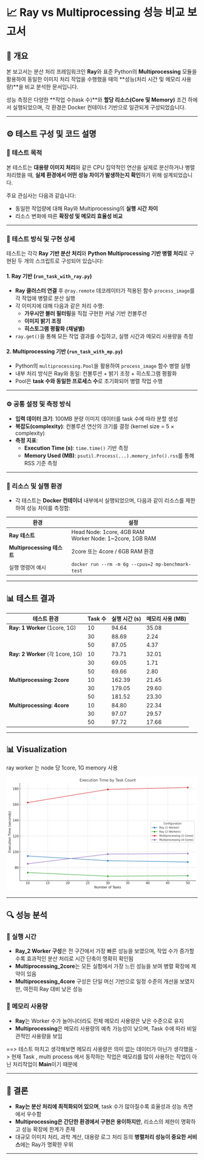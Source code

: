 # 📈 Ray vs Multiprocessing 성능 비교 보고서

## 📝 개요

본 보고서는 분산 처리 프레임워크인 **Ray**와 표준 Python의 **Multiprocessing** 모듈을 활용하여 동일한 이미지 처리 작업을 수행했을 때의 **성능(처리 시간 및 메모리 사용량)**을 비교 분석한 문서입니다. 

성능 측정은 다양한 **작업 수(task 수)**와 **할당 리소스(Core 및 Memory)** 조건 하에서 실행되었으며, 각 환경은 Docker 컨테이너 기반으로 일관되게 구성되었습니다.

---

## ⚙️ 테스트 구성 및 코드 설명

### 📌 테스트 목적

본 테스트는 **대용량 이미지 처리**와 같은 CPU 집약적인 연산을 실제로 분산하거나 병렬 처리했을 때, **실제 환경에서 어떤 성능 차이가 발생하는지 확인**하기 위해 설계되었습니다.

주요 관심사는 다음과 같습니다:

- 동일한 작업량에 대해 Ray와 Multiprocessing의 **실행 시간 차이**
- 리소스 변화에 따른 **확장성 및 메모리 효율성 비교**

---

### 🧪 테스트 방식 및 구현 상세

테스트는 각각 **Ray 기반 분산 처리**와 **Python Multiprocessing 기반 병렬 처리**로 구현된 두 개의 스크립트로 구성되어 있습니다:

#### 1. Ray 기반 (`run_task_with_ray.py`)

- **Ray 클러스터 연결** 후 `@ray.remote` 데코레이터가 적용된 함수 `process_image`를 각 작업에 병렬로 분산 실행
- 각 이미지에 대해 다음과 같은 처리 수행:
  - **가우시안 블러 필터링**을 직접 구현한 커널 기반 컨볼루션
  - **이미지 밝기 조정**
  - **히스토그램 평활화 (채널별)**
- `ray.get()`을 통해 모든 작업 결과를 수집하고, 실행 시간과 메모리 사용량을 측정

#### 2. Multiprocessing 기반 (`run_task_with_mp.py`)

- Python의 `multiprocessing.Pool`을 활용하여 `process_image` 함수 병렬 실행
- 내부 처리 방식은 Ray와 동일: 컨볼루션 + 밝기 조정 + 히스토그램 평활화
- Pool은 **task 수와 동일한 프로세스 수**로 초기화되어 병렬 작업 수행

---

### ⚙️ 공통 설정 및 측정 방식

- **입력 데이터 크기**: 100MB 분량 이미지 데이터를 task 수에 따라 분할 생성
- **복잡도(complexity)**: 컨볼루션 연산의 크기를 결정 (kernel size = 5 × complexity)
- **측정 지표**:
  - **Execution Time (s)**: `time.time()` 기반 측정
  - **Memory Used (MB)**: `psutil.Process(...).memory_info().rss`를 통해 RSS 기준 측정

---

### 🧪 리소스 및 실행 환경

- 각 테스트는 **Docker 컨테이너** 내부에서 실행되었으며, 다음과 같이 리소스를 제한하여 성능 차이를 측정함:

| 환경 | 설정 |
|------|------|
| **Ray 테스트** | Head Node: 1core, 4GB RAM <br> Worker Node: 1~2core, 1GB RAM |
| **Multiprocessing 테스트** | 2core 또는 4core / 6GB RAM 환경 |
| 실행 명령어 예시 | `docker run --rm -m 6g --cpus=2 mp-benchmark-test` |

---

## 📊 테스트 결과

| 테스트 환경 | Task 수 | 실행 시간 (s) | 메모리 사용 (MB) |
|-------------|---------|----------------|------------------|
| **Ray: 1 Worker** (1core, 1G) | 10 | 94.64 | 35.08 |
| | 30 | 88.69 | 2.24 |
| | 50 | 87.05 | 4.37 |
| **Ray: 2 Worker** (각 1core, 1G) | 10 | 73.71 | 32.01 |
| | 30 | 69.05 | 1.71 |
| | 50 | 69.66 | 2.80 |
| **Multiprocessing: 2core** | 10 | 162.39 | 21.45 |
| | 30 | 179.05 | 29.60 |
| | 50 | 181.52 | 23.30 |
| **Multiprocessing: 4core** | 10 | 84.80 | 22.34 |
| | 30 | 97.07 | 29.57 |
| | 50 | 97.72 | 17.66 |

---

## 📊 Visualization
ray worker 는 node 당 1core, 1G memory 사용

![execution time](../assets/output.png)

---

## 🔍 성능 분석

### 🚀 실행 시간

- **Ray_2 Worker 구성**은 전 구간에서 가장 빠른 성능을 보였으며, 작업 수가 증가할수록 효과적인 분산 처리로 시간 단축이 명확히 확인됨
- **Multiprocessing_2core**는 모든 실험에서 가장 느린 성능을 보여 병렬 확장에 제약이 있음
- **Multiprocessing_4core** 구성은 단일 머신 기반으로 일정 수준의 개선을 보였지만, 여전히 Ray 대비 낮은 성능

### 💾 메모리 사용량

- **Ray**는 Worker 수가 늘어나더라도 전체 메모리 사용량은 낮은 수준으로 유지
- **Multiprocessing**은 메모리 사용량의 예측 가능성이 낮으며, Task 수에 따라 비일관적인 사용량을 보임

==> 테스트 마치고 생각해보면 메모리 사용량은 의미 없는 데이터가 아닌가 생각했음 -> 현재 Task , multi process 에서 동작하는 작업은 
메모리를 많이 사용하는 작업이 아닌 처리작업이 **Main**이기 때문에

---

## 🧠 결론

- **Ray는 분산 처리에 최적화되어 있으며**, task 수가 많아질수록 효율성과 성능 측면에서 우수함
- **Multiprocessing은 간단한 환경에서 구현은 용이하지만**, 리소스의 제한이 명확하고 성능 확장에 한계가 존재
- 대규모 이미지 처리, 과학 계산, 대용량 로그 처리 등의 **병렬처리 성능이 중요한 서비스**에는 Ray가 명확한 우위

---

